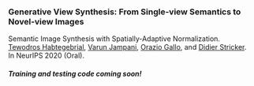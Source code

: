 ### Generative View Synthesis: From Single-view Semantics to Novel-view Images
Semantic Image Synthesis with Spatially-Adaptive Normalization.<br>
[Tewodros Habtegebrial](https://tedyhabtegebrial.github.io/),  [Varun Jampani](https://varunjampani.github.io/), [Orazio Gallo](http://alumni.soe.ucsc.edu/~orazio/),  and [Didier Stricker](https://av.dfki.de/members/stricker/).<br>
In NeurIPS 2020 (Oral).


##### Training and testing code coming soon!
